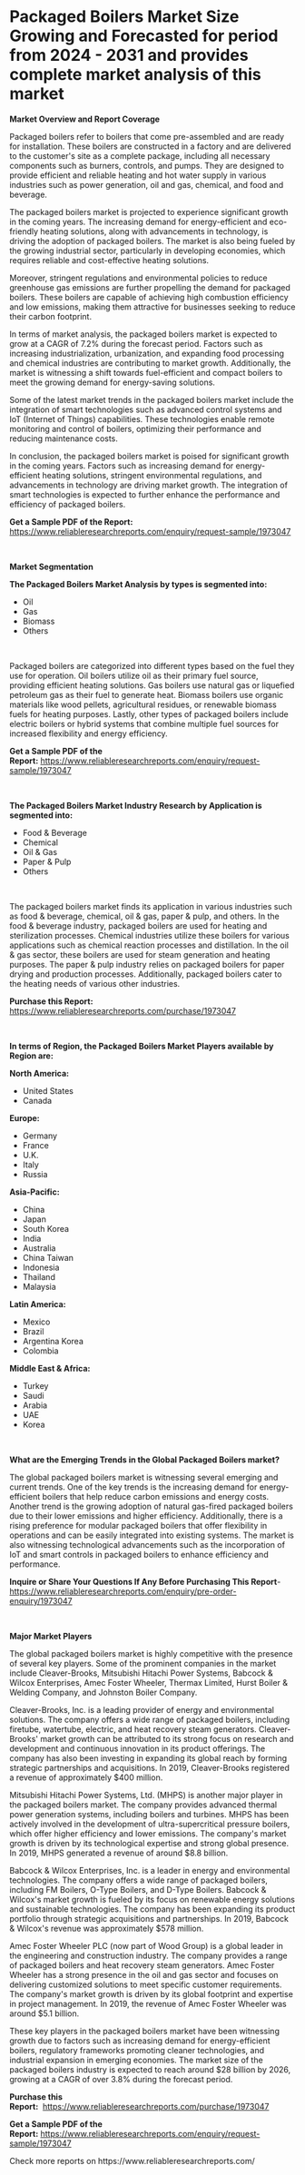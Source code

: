 <p><h1>Packaged Boilers Market Size Growing and Forecasted for period from 2024 - 2031 and provides complete market analysis of this market</h1></p><p><strong>Market Overview and Report Coverage</strong></p>
<p><p>Packaged boilers refer to boilers that come pre-assembled and are ready for installation. These boilers are constructed in a factory and are delivered to the customer's site as a complete package, including all necessary components such as burners, controls, and pumps. They are designed to provide efficient and reliable heating and hot water supply in various industries such as power generation, oil and gas, chemical, and food and beverage.</p><p>The packaged boilers market is projected to experience significant growth in the coming years. The increasing demand for energy-efficient and eco-friendly heating solutions, along with advancements in technology, is driving the adoption of packaged boilers. The market is also being fueled by the growing industrial sector, particularly in developing economies, which requires reliable and cost-effective heating solutions.</p><p>Moreover, stringent regulations and environmental policies to reduce greenhouse gas emissions are further propelling the demand for packaged boilers. These boilers are capable of achieving high combustion efficiency and low emissions, making them attractive for businesses seeking to reduce their carbon footprint.</p><p>In terms of market analysis, the packaged boilers market is expected to grow at a CAGR of 7.2% during the forecast period. Factors such as increasing industrialization, urbanization, and expanding food processing and chemical industries are contributing to market growth. Additionally, the market is witnessing a shift towards fuel-efficient and compact boilers to meet the growing demand for energy-saving solutions.</p><p>Some of the latest market trends in the packaged boilers market include the integration of smart technologies such as advanced control systems and IoT (Internet of Things) capabilities. These technologies enable remote monitoring and control of boilers, optimizing their performance and reducing maintenance costs.</p><p>In conclusion, the packaged boilers market is poised for significant growth in the coming years. Factors such as increasing demand for energy-efficient heating solutions, stringent environmental regulations, and advancements in technology are driving market growth. The integration of smart technologies is expected to further enhance the performance and efficiency of packaged boilers.</p></p>
<p><strong>Get a Sample PDF of the Report:</strong> <a href="https://www.reliableresearchreports.com/enquiry/request-sample/1973047">https://www.reliableresearchreports.com/enquiry/request-sample/1973047</a></p>
<p>&nbsp;</p>
<p><strong>Market Segmentation</strong></p>
<p><strong>The Packaged Boilers Market Analysis by types is segmented into:</strong></p>
<p><ul><li>Oil</li><li>Gas</li><li>Biomass</li><li>Others</li></ul></p>
<p>&nbsp;</p>
<p><p>Packaged boilers are categorized into different types based on the fuel they use for operation. Oil boilers utilize oil as their primary fuel source, providing efficient heating solutions. Gas boilers use natural gas or liquefied petroleum gas as their fuel to generate heat. Biomass boilers use organic materials like wood pellets, agricultural residues, or renewable biomass fuels for heating purposes. Lastly, other types of packaged boilers include electric boilers or hybrid systems that combine multiple fuel sources for increased flexibility and energy efficiency.</p></p>
<p><strong>Get a Sample PDF of the Report:</strong>&nbsp;<a href="https://www.reliableresearchreports.com/enquiry/request-sample/1973047">https://www.reliableresearchreports.com/enquiry/request-sample/1973047</a></p>
<p>&nbsp;</p>
<p><strong>The Packaged Boilers Market Industry Research by Application is segmented into:</strong></p>
<p><ul><li>Food & Beverage</li><li>Chemical</li><li>Oil & Gas</li><li>Paper & Pulp</li><li>Others</li></ul></p>
<p>&nbsp;</p>
<p><p>The packaged boilers market finds its application in various industries such as food & beverage, chemical, oil & gas, paper & pulp, and others. In the food & beverage industry, packaged boilers are used for heating and sterilization processes. Chemical industries utilize these boilers for various applications such as chemical reaction processes and distillation. In the oil & gas sector, these boilers are used for steam generation and heating purposes. The paper & pulp industry relies on packaged boilers for paper drying and production processes. Additionally, packaged boilers cater to the heating needs of various other industries.</p></p>
<p><strong>Purchase this Report:</strong>&nbsp; <a href="https://www.reliableresearchreports.com/purchase/1973047">https://www.reliableresearchreports.com/purchase/1973047</a></p>
<p>&nbsp;</p>
<p><strong>In terms of Region, the Packaged Boilers Market Players available by Region are:</strong></p>
<p>
    <p> <strong> North America: </strong>
        <ul>
            <li>United States</li>
            <li>Canada</li>
        </ul>
        </p> 
    <p> <strong> Europe: </strong>
        <ul>
            <li>Germany</li>
            <li>France</li>
            <li>U.K.</li>
            <li>Italy</li>
            <li>Russia</li>
        </ul>
        </p> 
    <p> <strong> Asia-Pacific: </strong>
        <ul>
            <li>China</li>
            <li>Japan</li>
            <li>South Korea</li>
            <li>India</li>
            <li>Australia</li>
            <li>China Taiwan</li>
            <li>Indonesia</li>
            <li>Thailand</li>
            <li>Malaysia</li>
        </ul>
        </p> 
    <p> <strong> Latin America: </strong>
        <ul>
            <li>Mexico</li>
            <li>Brazil</li>
            <li>Argentina Korea</li>
            <li>Colombia</li>
        </ul>
        </p> 
    <p> <strong> Middle East & Africa: </strong>
        <ul>
            <li>Turkey</li>
            <li>Saudi</li>
            <li>Arabia</li>
            <li>UAE</li>
            <li>Korea</li>
        </ul>
    </p>
    </p>
<p>&nbsp;</p>
<p><strong>What are the Emerging Trends in the Global Packaged Boilers market?</strong></p>
<p><p>The global packaged boilers market is witnessing several emerging and current trends. One of the key trends is the increasing demand for energy-efficient boilers that help reduce carbon emissions and energy costs. Another trend is the growing adoption of natural gas-fired packaged boilers due to their lower emissions and higher efficiency. Additionally, there is a rising preference for modular packaged boilers that offer flexibility in operations and can be easily integrated into existing systems. The market is also witnessing technological advancements such as the incorporation of IoT and smart controls in packaged boilers to enhance efficiency and performance.</p></p>
<p><strong>Inquire or Share Your Questions If Any Before Purchasing This Report</strong>- <a href="https://www.reliableresearchreports.com/enquiry/pre-order-enquiry/1973047">https://www.reliableresearchreports.com/enquiry/pre-order-enquiry/1973047</a></p>
<p>&nbsp;</p>
<p><strong>Major Market Players</strong></p>
<p><p>The global packaged boilers market is highly competitive with the presence of several key players. Some of the prominent companies in the market include Cleaver-Brooks, Mitsubishi Hitachi Power Systems, Babcock & Wilcox Enterprises, Amec Foster Wheeler, Thermax Limited, Hurst Boiler & Welding Company, and Johnston Boiler Company.</p><p>Cleaver-Brooks, Inc. is a leading provider of energy and environmental solutions. The company offers a wide range of packaged boilers, including firetube, watertube, electric, and heat recovery steam generators. Cleaver-Brooks' market growth can be attributed to its strong focus on research and development and continuous innovation in its product offerings. The company has also been investing in expanding its global reach by forming strategic partnerships and acquisitions. In 2019, Cleaver-Brooks registered a revenue of approximately $400 million.</p><p>Mitsubishi Hitachi Power Systems, Ltd. (MHPS) is another major player in the packaged boilers market. The company provides advanced thermal power generation systems, including boilers and turbines. MHPS has been actively involved in the development of ultra-supercritical pressure boilers, which offer higher efficiency and lower emissions. The company's market growth is driven by its technological expertise and strong global presence. In 2019, MHPS generated a revenue of around $8.8 billion.</p><p>Babcock & Wilcox Enterprises, Inc. is a leader in energy and environmental technologies. The company offers a wide range of packaged boilers, including FM Boilers, O-Type Boilers, and D-Type Boilers. Babcock & Wilcox's market growth is fueled by its focus on renewable energy solutions and sustainable technologies. The company has been expanding its product portfolio through strategic acquisitions and partnerships. In 2019, Babcock & Wilcox's revenue was approximately $578 million.</p><p>Amec Foster Wheeler PLC (now part of Wood Group) is a global leader in the engineering and construction industry. The company provides a range of packaged boilers and heat recovery steam generators. Amec Foster Wheeler has a strong presence in the oil and gas sector and focuses on delivering customized solutions to meet specific customer requirements. The company's market growth is driven by its global footprint and expertise in project management. In 2019, the revenue of Amec Foster Wheeler was around $5.1 billion.</p><p>These key players in the packaged boilers market have been witnessing growth due to factors such as increasing demand for energy-efficient boilers, regulatory frameworks promoting cleaner technologies, and industrial expansion in emerging economies. The market size of the packaged boilers industry is expected to reach around $28 billion by 2026, growing at a CAGR of over 3.8% during the forecast period.</p></p>
<p><strong>Purchase this Report:</strong>&nbsp;&nbsp;<a href="https://www.reliableresearchreports.com/purchase/1973047">https://www.reliableresearchreports.com/purchase/1973047</a></p>
<p></p>
<p><strong>Get a Sample PDF of the Report:</strong>&nbsp;<a href="https://www.reliableresearchreports.com/enquiry/request-sample/1973047">https://www.reliableresearchreports.com/enquiry/request-sample/1973047</a></p>
<p>Check more reports on https://www.reliableresearchreports.com/</p>